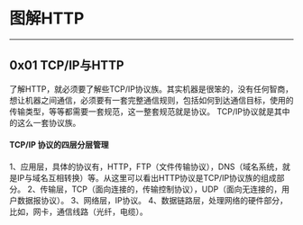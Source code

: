 # 图解HTTP

---
## 0x01 TCP/IP与HTTP
了解HTTP，就必须要了解些TCP/IP协议族。其实机器是很笨的，没有任何智商，想让机器之间通信，必须要有一套完整通信规则，包括如何到达通信目标，使用的传输类型，等等都需要一套规范，这一整套规范就是协议。
TCP/IP协议就是其中的这么一套协议族。

#### TCP/IP 协议的四层分层管理

1、应用层，具体的协议有，HTTP，FTP（文件传输协议），DNS（域名系统，就是IP与域名互相转换）等。从这里可以看出HTTP协议是TCP/IP协议族的组成部分。 
2、传输层，TCP（面向连接的，传输控制协议），UDP（面向无连接的，用户数据报协议）。 
3、网络层，IP协议。 
4、数据链路层，处理网络的硬件部分，比如，网卡，通信线路（光纤，电缆）。